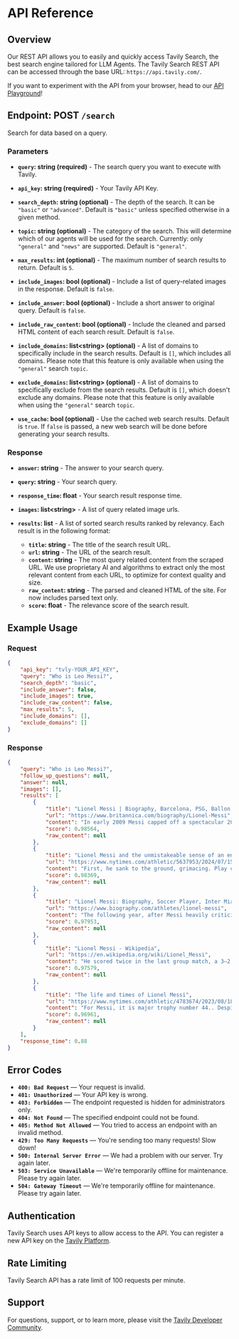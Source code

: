 # API Reference

## Overview

Our REST API allows you to easily and quickly access Tavily Search, the best search engine tailored for LLM Agents.
The Tavily Search REST API can be accessed through the base URL: `https://api.tavily.com/`.

If you want to experiment with the API from your browser, head to our [API Playground](https://app.tavily.com/playground)!

## Endpoint: POST `/search`

Search for data based on a query.

### Parameters

* **`query`: string (required)** - The search query you want to execute with Tavily.

* **`api_key`: string (required)** - Your Tavily API Key.

* **`search_depth`: string (optional)** - The depth of the search. It can be `"basic"` or `"advanced"`. Default is `"basic"` unless specified otherwise in a given method.

* **`topic`: string (optional)** - The category of the search. This will determine which of our agents will be used for the search. Currently: only `"general"` and `"news"` are supported. Default is `"general"`.

* **`max_results`: int (optional)** -  The maximum number of search results to return. Default is `5`.

* **`include_images`: bool (optional)** -  Include a list of query-related images in the response. Default is `false`.

* **`include_answer`: bool (optional)** -  Include a short answer to original query. Default is `false`.

* **`include_raw_content`: bool (optional)** -  Include the cleaned and parsed HTML content of each search result. Default is `false`.

* **`include_domains`: list<string\> (optional)** -  A list of domains to specifically include in the search results. Default is `[]`, which includes all domains. Please note that this feature is only available when using the `"general"` search `topic`.

* **`exclude_domains`: list<string\> (optional)** -  A list of domains to specifically exclude from the search results. Default is `[]`, which doesn't exclude any domains. Please note that this feature is only available when using the `"general"` search `topic`.

* **`use_cache`: bool (optional)** -  Use the cached web search results. Default is `true`. If `false` is passed, a new web search will be done before generating your search results.



### Response

* **`answer`: string** - The answer to your search query.

* **`query`: string** - Your search query.

* **`response_time`: float** - Your search result response time.

* **`images`: list<string\>** - A list of query related image urls.

* **`results`: list** - A list of sorted search results ranked by relevancy. Each result is in the following format:
  - **`title`: string** - The title of the search result URL.
  - **`url`: string** - The URL of the search result.
  - **`content`: string** - The most query related content from the scraped URL. We use proprietary AI and algorithms to extract only the most relevant content from each URL, to optimize for context quality and size.
  - **`raw_content`: string** - The parsed and cleaned HTML of the site. For now includes parsed text only.
  - **`score`: float** - The relevance score of the search result.

## Example Usage

### Request

```json
{
    "api_key": "tvly-YOUR_API_KEY",
    "query": "Who is Leo Messi?",
    "search_depth": "basic",
    "include_answer": false,
    "include_images": true,
    "include_raw_content": false,
    "max_results": 5,
    "include_domains": [],
    "exclude_domains": []
}
```

### Response
```json
{
    "query": "Who is Leo Messi?",
    "follow_up_questions": null,
    "answer": null,
    "images": [],
    "results": [
        {
            "title": "Lionel Messi | Biography, Barcelona, PSG, Ballon d'Or, Inter Miami ...",
            "url": "https://www.britannica.com/biography/Lionel-Messi",
            "content": "In early 2009 Messi capped off a spectacular 2008–09 season by helping FC Barcelona capture the club’s first “treble” (winning three major European club titles in one season): the team won the La Liga championship, the Copa del Rey (Spain’s major domestic cup), and the Champions League title. Messi’s play continued to rapidly improve over the years, and by 2008 he was one of the most dominant players in the world, finishing second to Manchester United’s Cristiano Ronaldo in the voting for the 2008 Ballon d’Or. At the 2014 World Cup, Messi put on a dazzling display, scoring four goals and almost single-handedly propelling an offense-deficient Argentina team through the group stage and into the knockout rounds, where Argentina then advanced to the World Cup final for the first time in 24 years. After Argentina was defeated in the Copa final—the team’s third consecutive finals loss in a major tournament—Messi said that he was quitting the national team, but his short-lived “retirement” lasted less than two months before he announced his return to the Argentine team. Messi helped Barcelona capture another treble during the 2014–15 season, leading the team with 43 goals scored over the course of the campaign, which resulted in his fifth world player of the year honour.",
            "score": 0.98564,
            "raw_content": null
        },
        {
            "title": "Lionel Messi and the unmistakeable sense of an ending",
            "url": "https://www.nytimes.com/athletic/5637953/2024/07/15/lionel-messi-argentina-ending-injury/",
            "content": "First, he sank to the ground, grimacing. Play continued for a few seconds and then came the communal gasp. Lionel Messi was down. And Lionel Messi is not a player who goes down for nothing ...",
            "score": 0.98369,
            "raw_content": null
        },
        {
            "title": "Lionel Messi: Biography, Soccer Player, Inter Miami CF, Athlete",
            "url": "https://www.biography.com/athletes/lionel-messi",
            "content": "The following year, after Messi heavily criticized the referees in the wake of a 2-0 loss to Brazil in the Copa America semifinals, the Argentine captain was slapped with a three-game ban by the South American Football Confederation.\n So, at the age of 13, when Messi was offered the chance to train at soccer powerhouse FC Barcelona’s youth academy, La Masia, and have his medical bills covered by the team, Messi’s family picked up and moved across the Atlantic to make a new home in Spain. Famous Athletes\nDennis Rodman\nBrett Favre\nTiger Woods\nJohn McEnroe\nKurt Warner\nSandy Koufax\n10 Things You Might Not Know About Travis Kelce\nPeyton Manning\nJames Harden\nKobe Bryant\nStephen Curry\nKyrie Irving\nA Part of Hearst Digital Media\n Their marriage, a civil ceremony dubbed by Argentina’s Clarín newspaper as the “wedding of the century,” was held at a luxury hotel in Rosario, with a number of fellow star soccer players and Colombian pop star Shakira on the 260-person guest list.\n In 2013, the soccer great came back to earth somewhat due to the persistence of hamstring injuries, but he regained his record-breaking form by becoming the all-time leading scorer in La Liga and Champions League play in late 2014.\n",
            "score": 0.97953,
            "raw_content": null
        },
        {
            "title": "Lionel Messi - Wikipedia",
            "url": "https://en.wikipedia.org/wiki/Lionel_Messi",
            "content": "He scored twice in the last group match, a 3–2 victory over Nigeria, his second goal coming from a free kick, as they finished first in their group.[423] Messi assisted a late goal in extra time to ensure a 1–0 win against Switzerland in the round of 16, and played in the 1–0 quarter-final win against Belgium as Argentina progressed to the semi-final of the World Cup for the first time since 1990.[424][425] Following a 0–0 draw in extra time, they eliminated the Netherlands 4–2 in a penalty shootout to reach the final, with Messi scoring his team's first penalty.[426]\nBilled as Messi versus Germany, the world's best player against the best team, the final was a repeat of the 1990 final featuring Diego Maradona.[427] Within the first half-hour, Messi had started the play that led to a goal, but it was ruled offside. \"[582] Moreover, several pundits and footballing figures, including Maradona, questioned Messi's leadership with Argentina at times, despite his playing ability.[583][584][585] Vickery states the perception of Messi among Argentines changed in 2019, with Messi making a conscious effort to become \"more one of the group, more Argentine\", with Vickery adding that following the World Cup victory in 2022 Messi would now be held in the same esteem by his compatriots as Maradona.[581]\nComparisons with Cristiano Ronaldo\nAmong his contemporary peers, Messi is most often compared and contrasted with Portuguese forward Cristiano Ronaldo, as part of an ongoing rivalry that has been compared to past sports rivalries like the Muhammad Ali–Joe Frazier rivalry in boxing, the Roger Federer–Rafael Nadal rivalry in tennis, and the Prost–Senna rivalry from Formula One motor racing.[586][587]\nAlthough Messi has at times denied any rivalry,[588][589] they are widely believed to push one another in their aim to be the best player in the world.[160] Since 2008, Messi has won eight Ballons d'Or to Ronaldo's five,[590] seven FIFA World's Best Player awards to Ronaldo's five, and six European Golden Shoes to Ronaldo's four.[591] Pundits and fans regularly argue the individual merits of both players.[160][592] On 11 July, Messi provided his 20th assist of the league season for Arturo Vidal in a 1–0 away win over Real Valladolid, equalling Xavi's record of 20 assists in a single La Liga season from 2008 to 2009;[281][282] with 22 goals, he also became only the second player ever, after Thierry Henry in the 2002–03 FA Premier League season with Arsenal (24 goals and 20 assists), to record at least 20 goals and 20 assists in a single league season in one of Europe's top-five leagues.[282][283] Following his brace in a 5–0 away win against Alavés in the final match of the season on 20 May, Messi finished the season as both the top scorer and top assist provider in La Liga, with 25 goals and 21 assists respectively, which saw him win his record seventh Pichichi trophy, overtaking Zarra; however, Barcelona missed out on the league title to Real Madrid.[284] On 7 March, two weeks after scoring four goals in a league fixture against Valencia, he scored five times in a Champions League last 16-round match against Bayer Leverkusen, an unprecedented achievement in the history of the competition.[126][127] In addition to being the joint top assist provider with five assists, this feat made him top scorer with 14 goals, tying José Altafini's record from the 1962–63 season, as well as becoming only the second player after Gerd Müller to be top scorer in four campaigns.[128][129] Two weeks later, on 20 March, Messi became the top goalscorer in Barcelona's history at 24 years old, overtaking the 57-year record of César Rodríguez's 232 goals with a hat-trick against Granada.[130]\nDespite Messi's individual form, Barcelona's four-year cycle of success under Guardiola – one of the greatest eras in the club's history – drew to an end.[131] He still managed to break two longstanding records in a span of seven days: a hat-trick on 16 March against Osasuna saw him overtake Paulino Alcántara's 369 goals to become Barcelona's top goalscorer in all competitions including friendlies, while another hat-trick against Real Madrid on 23 March made him the all-time top scorer in El Clásico, ahead of the 18 goals scored by former Real Madrid player Alfredo Di Stéfano.[160][162] Messi finished the campaign with his worst output in five seasons, though he still managed to score 41 goals in all competitions.[161][163] For the first time in five years, Barcelona ended the season without a major trophy; they were defeated in the Copa del Rey final by Real Madrid and lost the league in the last game to Atlético Madrid, causing Messi to be booed by sections of fans at the Camp Nou.[164]",
            "score": 0.97579,
            "raw_content": null
        },
        {
            "title": "The life and times of Lionel Messi",
            "url": "https://www.nytimes.com/athletic/4783674/2023/08/18/lionel-messi-profile-soccer/",
            "content": "For Messi, it is major trophy number 44.. Despite turning 36 in June, he is as influential as ever. Here is the complete story of Lionel Andres Messi, widely regarded as one of the greatest ...",
            "score": 0.96961,
            "raw_content": null
        }
    ],
    "response_time": 0.88
}
```

## Error Codes

- **`400: Bad Request`** — Your request is invalid.
- **`401: Unauthorized`** — Your API key is wrong.
- **`403: Forbidden`** — The endpoint requested is hidden for administrators only.
- **`404: Not Found`** — The specified endpoint could not be found.
- **`405: Method Not Allowed`** — You tried to access an endpoint with an invalid method.
- **`429: Too Many Requests`** — You're sending too many requests! Slow down!
- **`500: Internal Server Error`** — We had a problem with our server. Try again later.
- **`503: Service Unavailable`** — We're temporarily offline for maintenance. Please try again later.
- **`504: Gateway Timeout`** — We're temporarily offline for maintenance. Please try again later.

## Authentication

Tavily Search uses API keys to allow access to the API. You can register a new API key on the [Tavily Platform](https://app.tavily.com).

## Rate Limiting

Tavily Search API has a rate limit of 100 requests per minute.

## Support

For questions, support, or to learn more, please visit the [Tavily Developer Community](https://community.tavily.com).

